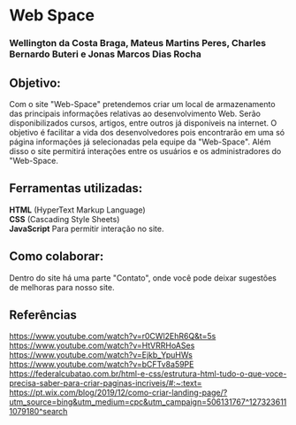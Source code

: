# Web Space

### Wellington da Costa Braga, Mateus Martins Peres, Charles Bernardo Buteri e Jonas Marcos Dias Rocha  

## Objetivo:  

Com o site "Web-Space" pretendemos criar um local de armazenamento das principais informações relativas ao desenvolvimento Web. Serão  disponibilizados cursos, artigos, entre outros já disponíveis na internet. O objetivo é facilitar a vida dos desenvolvedores pois encontrarão em uma só página informações já selecionadas pela equipe da  "Web-Space". Além disso o site permitirá interações entre os usuários e os administradores do "Web-Space.

## Ferramentas utilizadas:  

**HTML** (HyperText Markup Language)  
**CSS** (Cascading Style Sheets)  
**JavaScript** Para permitir interação no site.  

## Como colaborar:  

Dentro do site há uma parte "Contato", onde você pode deixar sugestões de melhoras para nosso site.

## Referências  
 https://www.youtube.com/watch?v=r0CWl2EhR6Q&t=5s
 https://www.youtube.com/watch?v=HtVRRHoASes
 https://www.youtube.com/watch?v=Ejkb_YpuHWs
 https://www.youtube.com/watch?v=bCFTv8a59PE
 https://federalcubatao.com.br/html-e-css/estrutura-html-tudo-o-que-voce-precisa-saber-para-criar-paginas-incriveis/#:~:text=
 https://pt.wix.com/blog/2019/12/como-criar-landing-page/?utm_source=bing&utm_medium=cpc&utm_campaign=506131767^1273236111079180^search
 

